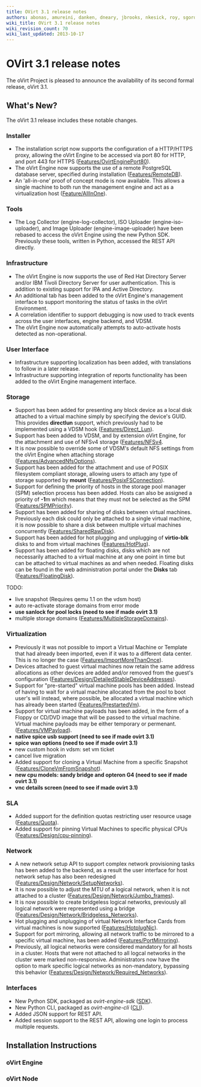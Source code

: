 ```yaml
---
title: OVirt 3.1 release notes
authors: abonas, amureini, danken, dneary, jbrooks, nkesick, roy, sgordon, val0x00ff
wiki_title: OVirt 3.1 release notes
wiki_revision_count: 70
wiki_last_updated: 2013-10-17
---
```


# OVirt 3.1 release notes

The oVirt Project is pleased to announce the availability of its second formal release, oVirt 3.1.

## What's New?

The oVirt 3.1 release includes these notable changes.

### Installer

*   The installation script now supports the configuration of a HTTP/HTTPS proxy, allowing the oVirt Engine to be accessed via port 80 for HTTP, and port 443 for HTTPS ([Features/OvirtEnginePort80](Features/OvirtEnginePort80)).
*   The oVirt Engine now supports the use of a remote PostgreSQL database server, specified during installation ([Features/RemoteDB](Features/RemoteDB)).
*   An 'all-in-one' proof of concept mode is now available. This allows a single machine to both run the management engine and act as a virtualization host ([Feature/AllInOne](Feature/AllInOne)).

### Tools

*   The Log Collector (engine-log-collector), ISO Uploader (engine-iso-uploader), and Image Uploader (engine-image-uploader) have been rebased to access the oVirt Engine using the new Python SDK. Previously these tools, written in Python, accessed the REST API directly.

### Infrastructure

*   The oVirt Engine is now supports the use of Red Hat Directory Server and/or IBM Tivoli Directory Server for user authentication. This is addition to existing support for IPA and Active Directory.
*   An additional tab has been added to the oVirt Engine's management interface to support monitoring the status of tasks in the oVirt Environment.
*   A correlation identifier to support debugging is now used to track events across the user interfaces, engine backend, and VDSM.
*   The oVirt Engine now automatically attempts to auto-activate hosts detected as non-operational.

### User Interface

*   Infrastructure supporting localization has been added, with translations to follow in a later release.
*   Infrastructure supporting integration of reports functionality has been added to the oVirt Engine management interface.

### Storage

*   Support has been added for presenting any block device as a local disk attached to a virtual machine simply by specifying the device's GUID. This provides **directlun** support, which previously had to be implemented using a VDSM hook ([Features/Direct_Lun](Features/Direct_Lun)).
*   Support has been added to VDSM, and by extension oVirt Engine, for the attachment and use of NFSv4 storage ([Features/NFSv4](Features/NFSv4).
*   It is now possible to override some of VDSM's default NFS settings from the oVirt Engine when attaching storage ([Features/AdvancedNfsOptions](Features/AdvancedNfsOptions)).
*   Support has been added for the attachment and use of POSIX filesystem compliant storage, allowing users to attach any type of storage supported by **mount** ([Features/PosixFSConnection](Features/PosixFSConnection)).
*   Support for defining the priority of hosts in the storage pool manager (SPM) selection process has been added. Hosts can also be assigned a priority of **-1**m which means that they must not be selected as the SPM ([Features/SPMPriority](Features/SPMPriority)).
*   Support has been added for sharing of disks between virtual machines. Previously each disk could only be attached to a single virtual machine, it is now possible to share a disk between multiple virtual machines concurrently ([Features/SharedRawDisk](Features/SharedRawDisk)).
*   Support has been added for hot plugging and unplugging of **virtio-blk** disks to and from virtual machines ([Features/HotPlug](Features/HotPlug)).
*   Support has been added for floating disks, disks which are not necessarily attached to a virtual machine at any one point in time but can be attached to virtual machines as and when needed. Floating disks can be found in the web administration portal under the **Disks** tab ([Features/FloatingDisk](Features/FloatingDisk)).

TODO:

*   live snapshot (Requires qemu 1.1 on the vdsm host)
*   auto re-activate storage domains from error mode
*   **use sanlock for pool locks (need to see if made ovirt 3.1)**
*   multiple storage domains ([Features/MultipleStorageDomains](Features/MultipleStorageDomains)).

### Virtualization

*   Previously it was not possible to import a Virtual Machine or Template that had already been imported, even if it was to a different data center. This is no longer the case ([Features/ImportMoreThanOnce](Features/ImportMoreThanOnce)).
*   Devices attached to guest virtual machines now retain the same address allocations as other devices are added and/or removed from the guest's configuration ([Features/Design/DetailedStableDeviceAddresses](Features/Design/DetailedStableDeviceAddresses)).
*   Support for "pre-started" virtual machine pools has been added. Instead of having to wait for a virtual machine allocated from the pool to boot user's will instead, where possible, be allocated a virtual machine which has already been started ([Features/PrestartedVm](Features/PrestartedVm)).
*   Support for virtual machine payloads has been added, in the form of a Floppy or CD/DVD image that will be passed to the virtual machine. Virtual machine payloads may be either temporary or permenant.([Features/VMPayload](Features/VMPayload)).
*   **native spice usb support (need to see if made ovirt 3.1)**
*   **spice wan options (need to see if made ovirt 3.1)**
*   new custom hook in vdsm: set vm ticket
*   cancel live migration
*   Added support for cloning a Virtual Machine from a specific Snapshot ([Features/CloneVmFromSnapshot](Features/CloneVmFromSnapshot)).
*   **new cpu models: sandy bridge and opteron G4 (need to see if made ovirt 3.1)**
*   **vnc details screen (need to see if made ovirt 3.1)**

### SLA

*   Added support for the definition quotas restricting user resource usage ([Features/Quota](Features/Quota)).
*   Added support for pinning Virtual Machines to specific physical CPUs ([Features/Design/cpu-pinning](Features/Design/cpu-pinning)).

### Network

*   A new network setup API to support complex network provisioning tasks has been added to the backend, as a result the user interface for host network setup has also been redesigned ([Features/Design/Network/SetupNetworks](Features/Design/Network/SetupNetworks)).
*   It is now possible to adjust the MTU of a logical network, when it is not attached to a cluster ([Features/Design/Network/Jumbo_frames](Features/Design/Network/Jumbo_frames)).
*   It is now possible to create bridgeless logical networks, previously all logical network were represented using a bridge ([Features/Design/Network/Bridgeless_Networks](Features/Design/Network/Bridgeless_Networks)).
*   Hot plugging and unplugging of virtual Network Interface Cards from virtual machines is now supported ([Features/HotplugNic](Features/HotplugNic)).
*   Support for port mirroring, allowing all network traffic to be mirrored to a specific virtual machine, has been added ([Features/PortMirroring](Features/PortMirroring)).
*   Previously, all logical networks were considered mandatory for all hosts in a cluster. Hosts that were not attached to all logcal networks in the cluster were marked non-responsive. Administrators now have the option to mark specific logical networks as non-mandatory, bypassing this behavior ([Features/Design/Network/Required_Networks](Features/Design/Network/Required_Networks)).

### Interfaces

*   New Python SDK, packaged as *ovirt-engine-sdk* ([SDK](SDK)).
*   New Python CLI, packaged as *ovirt-engine-cli* ([CLI](CLI)).
*   Added JSON support for REST API.
*   Added session support to the REST API, allowing one login to process multiple requests.

## Installation Instructions

### oVirt Engine

### oVirt Node
